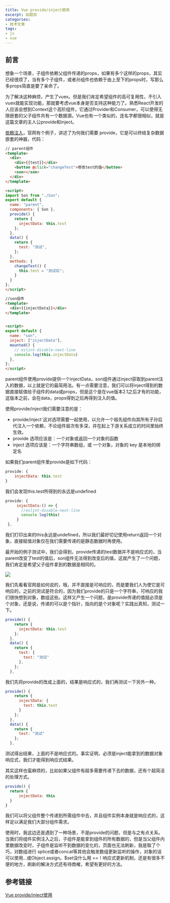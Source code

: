 ```yaml
---
title: Vue provide/inject使用
excerpt: 如题目
categories:
- 技术文章
tags:
- js
- vue
---
```


## 前言
想象一个场景，子组件依赖父组件传递的props，如果有多个这样的props，其实已经很烦了，当有多个子组件，或者孙组件也依赖于由上至下的props时，写那么多props简直是要了亲命了。

为了解决这种麻烦，产生了vuex。但是我们肯定希望组件的高可复用性，不引入vuex就能实现功能，那就要考虑vue本身是否支持这种能力了。熟悉React开发的人应该会想到Context这个高阶组件，它通过Provider和Consumer，可以使得无限嵌套的父子组件共有一个数据源。Vue也有一个类似的，连名字都很相似，就是这篇文章的主人公provide和inject。

[依赖注入](https://v2.cn.vuejs.org/v2/guide/components-edge-cases.html)，官网有个例子，讲述了为何我们需要 provide，它是可以终结复杂数据嵌套的神器，代码：

```html
// parent组件
<template>
  <div>
    <div>{{test}}</div>
    <button @click="changeTest">修改test的值</button>
    <son></son>
  </div>
</template>

<script>
import Son from "./Son";
export default {
  name: "parent",
  components: { Son },
  provide() {
    return {
      injectData: this.test
    };
  },
  data() {
    return {
      test: "测试",
    };
  },
  methods: {
    changeTest() {
      this.test = "测试后";
    }
  }
};
</script>

//son组件
<template>
  <div>{{injectData}}</div>
</template>


<script>
export default {
  name: "son",
  inject: ["injectData"],
  mounted() {
    // eslint-disable-next-line
    console.log(this.injectData)
  },
};
</script>
```

parent组件使用provide提供一个injectData，son组件通过inject获取到parent注入的数据，以上就是它的最简用法。有一点需要注意，我们可以将inject得到的数据直接赋值给子组件的data或props，但是这个是在vue版本2.1之后才有的功能，这版本之前，会在data，props得到之后再得到注入的值。

使用provide/inject我们需要注意的是：
- provide/inject`这对选项需要一起使用，以允许一个祖先组件向其所有子孙后代注入一个依赖，不论组件层次有多深，并在起上下游关系成立的时间里始终生效。
- provide 选项应该是：一个对象或返回一个对象的函数
- inject 选项应该是：一个字符串数组，或 一个对象，对象的 key 是本地的绑定名

如果我们parent组件里provide是如下代码：
```javascript
provide: {
    injectData: this.test
}
```

我们会发现this.test所得到的永远是undefined
```javascript
provide: {
     injectData:() => {
       //eslint-disable-next-line
       console.log(this)
     }
 },
```
我们打印出来的this永远是undefined，所以我们最好切记使用return返回一个对象，直接赋值对象仅在我们需要传递的是静态数据时再使用。

最开始的例子测试中，我们会得到，provide传递的test数据并不是响应式的，当parent改变了test的值后，son组件无法得到改变后的值，这就产生了一个问题，我们肯定是希望父子组件拿到的数据是相同的。

![](https://api2.mubu.com/v3/document_image/fd13cc9a-c178-4603-9be9-05d4f7ea4762-3807603.jpg)

我们先看看官网是如何说的，哦，并不直接是可响应的，而是要我们人为使它是可响应的，之前的测试是符合的，因为我们provide的只是一个字符串，可响应的我们很快想到对象，数组这些。这样又产生一个问题，是provide传递的值就必须是个对象，还是说，传递的可以是个指针，指向的是个对象呢？实践出真知，测试一下。
```javascript
provide() {
    return {
      injectData: this.test
    };
  },
  data() {
    return {
      test: {
        test: "测试"
      },
    };
  },
```

我们先将provide的改成上面的，结果是响应式的，我们再测试一下另外一种。
```javascript
provide() {
    return {
      injectData: {
        test: this.test
      }
    };
  },
  data() {
    return {
      test: "测试"
    };
  },
```

测试得出结果，上面的不是响应式的。事实证明，必须是inject能拿到的数据对象响应式，我们才能得到响应式结果。

其实这样也蛮麻烦的，比如如果父组件有超多需要传递下去的数据，还有个超简洁的处理方式。
```javascript
provide() {
  return {
      injectData: this
  }
}
```

我们可以将父组件整个传递到所需组件中去，并且组件实例本身就是响应式的，这样足以满足我们大部分组件需求。

使用时，我这边还是遇到了一种场景，不是provide的问题，但是与之有点关系。当我们将组件实例注入之后，子组件是能拿到组件的所有数据的，但是当父组件内里数据改变时，子组件是监听不到数据的变化的，页面也无法刷新，我是取了个巧，对数组进行 splice或者concat等其他会触发数组更新监听的操作，对象的话可以使用...或Object.assign。$set没什么用 ==！响应式更新机制，还是有很多不便的地方，刷新的解决方式还有待商榷，希望有更好的方法。

## 参考链接
[Vue provide/inject使用](https://shuangxunian.github.io/2021/10/17/VueProvideinjectUse/)




